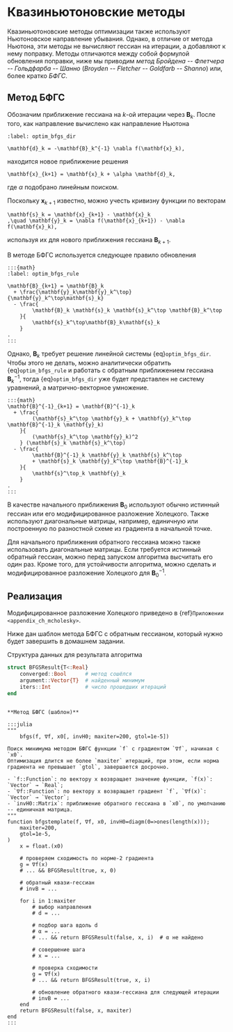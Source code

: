 # Квазиньютоновские методы

Квазиньютоновские методы оптимизации также используют Ньютоновское направление убывания. Однако, в отличие от метода Ньютона, эти методы не вычисляют гессиан на итерации, а добавляют к нему поправку. Методы отличаются между собой формулой обновления поправки, ниже мы приводим *метод Бройдена -- Флетчера -- Гольдфарба -- Шанно* (*Broyden -- Fletcher -- Goldfarb -- Shanno*) или, более кратко *БФГС*.

## Метод БФГС

Обозначим приближение гессиана на $k$-ой итерации через $\mathbf{B}_k$. После того, как направление вычислено как направление Ньютона

```{math}
:label: optim_bfgs_dir

\mathbf{d}_k = -\mathbf{B}_k^{-1} \nabla f(\mathbf{x}_k),
```

находится новое приближение решения

```{math}
\mathbf{x}_{k+1} = \mathbf{x}_k + \alpha \mathbf{d}_k,
```

где $\alpha$ подобрано линейным поиском.

Поскольку $\mathbf{x}_{k+1}$ известно, можно учесть кривизну функции по векторам

```{math}
\mathbf{s}_k = \mathbf{x}_{k+1} - \mathbf{x}_k
,\quad \mathbf{y}_k = \nabla f(\mathbf{x}_{k+1}) - \nabla f(\mathbf{x}_k),
```

используя их для нового приближения гессиана $\mathbf{B}_{k+1}$.

В методе БФГС используется следующее правило обновления

```{proof:definition} Правило БФГС
:::{math}
:label: optim_bfgs_rule

\mathbf{B}_{k+1} = \mathbf{B}_k
  + \frac{\mathbf{y}_k\mathbf{y}_k^\top}{\mathbf{y}_k^\top\mathbf{s}_k}
  - \frac{
        \mathbf{B}_k \mathbf{s}_k \mathbf{s}_k^\top \mathbf{B}_k^\top
    }{
        \mathbf{s}_k^\top\mathbf{B}_k\mathbf{s}_k
    }
.
:::
```

Однако, $\mathbf{B}_k$ требует решение линейной системы {eq}`optim_bfgs_dir`. Чтобы этого не делать, можно аналитически обратить {eq}`optim_bfgs_rule` и работать с обратным приближением гессиана $\mathbf{B}^{-1}_k$, тогда {eq}`optim_bfgs_dir` уже будет представлен не систему уравнений, а матрично-векторное умножение.

```{proof:definition} Правило БФГС для обратного гессиана
:::{math}
\mathbf{B}^{-1}_{k+1} = \mathbf{B}^{-1}_k
  + \frac{
        (\mathbf{s}_k^\top \mathbf{y}_k + \mathbf{y}_k^\top \mathbf{B}^{-1}_k \mathbf{y}_k)
    }{
        (\mathbf{s}_k^\top \mathbf{y}_k)^2
    } (\mathbf{s}_k \mathbf{s}_k^\top)
  - \frac{
        \mathbf{B}^{-1}_k \mathbf{y}_k \mathbf{s}_k^\top
        + \mathbf{s}_k \mathbf{y}_k^\top \mathbf{B}^{-1}_k
    }{
        \mathbf{s}^\top_k \mathbf{y}_k
    }
.
:::
```

В качестве начального приближения $\mathbf{B}_0$ используют обычно истинный гессиан или его модифицированное разложение Холецкого. Также используют диагональные матрицы, например, единичную или построенную по разностной схеме из градиента в начальной точке.

Для начального приближения обратного гессиана можно также использовать диагональные матрицы. Если требуется истинный обратный гессиан, можно перед запуском алгоритма высчитать его один раз. Кроме того, для устойчивости алгоритма, можно сделать и модифицированное разложение Холецкого для $\mathbf{B}^{-1}_0$.

## Реализация

Модифицированное разложение Холецкого приведено в {ref}`Приложении <appendix_ch_mcholesky>`.

Ниже дан шаблон метода БФГС с обратным гессианом, который нужно будет завершить в домашнем задании.

Структура данных для результата алгоритма

```julia
struct BFGSResult{T<:Real}
    converged::Bool      # метод сошёлся
    argument::Vector{T}  # найденный минимум
    iters::Int           # число прошедших итераций
end
```

```{proof:function} bfgs

**Метод БФГС (шаблон)**

:::julia
"""
    bfgs(f, ∇f, x0[, invH0; maxiter=200, gtol=1e-5])

Поиск минимума методом БФГС функции `f` с градиентом `∇f`, начиная с `x0`.
Оптимизация длится не более `maxiter` итераций, при этом, если норма градиента не превышает `gtol`, завершается досрочно.

- `f::Function`: по вектору x возвращает значение функции, `f(x)`: `Vector` → `Real`;
- `∇f::Function`: по вектору x возвращает градиент `f`, `∇f(x)`: `Vector` → `Vector`;
- `invH0::Matrix`: приближение обратного гессиана в `x0`, по умолчанию -- единичная матрица.
"""
function bfgstemplate(f, ∇f, x0, invH0=diagm(0=>ones(length(x)));
    maxiter=200,
    gtol=1e-5,
)
    x = float.(x0)
    
    # проверяем сходимость по норме-2 градиента
    g = ∇f(x)
    # ... && BFGSResult(true, x, 0)

    # обратный квази-гессиан
    # invB = ...

    for i in 1:maxiter
        # выбор направления
        # d = ...
        
        # подбор шага вдоль d
        # α = ...
        # ... && return BFGSResult(false, x, i)  # α не найдено
        
        # совершение шага
        # x = ...
        
        # проверка сходимости
        g = ∇f(x)
        # ... && return BFGSResult(true, x, i)

        # обновление обратного квази-гессиана для следующей итерации
        # invB = ...
    end
    return BFGSResult(false, x, maxiter)
end
:::
```
